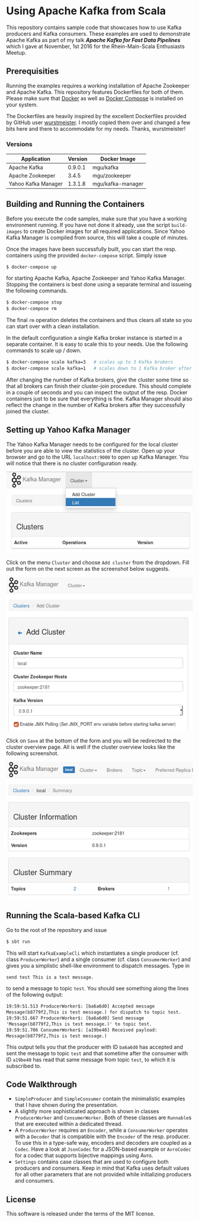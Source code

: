 # Using Apache Kafka from Scala

This repository contains sample code that showcases how to use Kafka producers and Kafka consumers. These examples are used to demonstrate Apache Kafka as part of my talk ***Apache Kafka for Fast Data Pipelines*** which I gave at November, 1st 2016 for the Rhein-Main-Scala Enthusiasts Meetup.

## Prerequisities

Running the examples requires a working installation of Apache Zookeeper and Apache Kafka. This repository features Dockerfiles for both of them. Please make sure that [Docker](https://docs.docker.com/engine/installation/) as well as [Docker Compose](https://docs.docker.com/compose/install/) is installed on your system.

The Dockerfiles are heavily inspired by the excellent Dockerfiles provided by GitHub user [wurstmeister](https://github.com/wurstmeister). I mostly copied them over and changed a few bits here and there to accommodate for my needs. Thanks, wurstmeister!

### Versions

| Application         | Version | Docker Image      |
| ------------------- | ------- | ----------------- |
| Apache Kafka        | 0.9.0.1 | mgu/kafka         |
| Apache Zookeeper    | 3.4.5   | mgu/zookeeper     |
| Yahoo Kafka Manager | 1.3.1.8 | mgu/kafka-manager |

## Building and Running the Containers

Before you execute the code samples, make sure that you have a working environment running. If you have not done it already, use the script ```build-images``` to create Docker images for all required applications. Since Yahoo Kafka Manager is compiled from source, this will take a couple of minutes.

Once the images have been successfully built, you can start the resp. containers using the provided ```docker-compose``` script. Simply issue

```bash
$ docker-compose up
```

for starting Apache Kafka, Apache Zookeeper and Yahoo Kafka Manager. Stopping the containers is best done using a separate terminal and issueing the following commands.

```bash
$ docker-compose stop
$ docker-compose rm
```

The final ```rm``` operation deletes the containers and thus clears all state so you can start over with a clean installation.

In the default configuration a single Kafka broker instance is started in a separate container. It is easy to scale this to your needs. Use the following commands to scale up / down.

```bash
$ docker-compose scale kafka=3   # scales up to 3 Kafka brokers
$ docker-compose scale kafka=1   # scales down to 1 Kafka broker after the previous upscale
```

After changing the number of Kafka brokers, give the cluster some time so that all brokers can finish their cluster-join procedure. This should complete in a couple of seconds and you can inspect the output of the resp. Docker containers just to be sure that everything is fine. Kafka Manager should also reflect the change in the number of Kafka brokers after they successfully joined the cluster.

## Setting up Yahoo Kafka Manager

The Yahoo Kafka Manager needs to be configured for the local cluster before you are able to view the statistics of the cluster. Open up your browser and go to the URL ```localhost:9000``` to open up Kafka Manager. You will notice that there is no cluster configuration ready.

![Kafka-Manager-No-Cluster-Configured](./README-kafka-manager-01.jpg)

Click on the menu ```Cluster``` and choose ```Add cluster``` from the dropdown. Fill out the form on the next screen as the screenshot below suggests.

![Kafka-Manager-Cluster-Configuration](./README-kafka-manager-02.jpg)

Click on ```Save``` at the bottom of the form and you will be redirected to the cluster overview page. All is well if the cluster overview looks like the following screenshot.

![Kafka-Manager-Cluster-Overview](./README-kafka-manager-03.jpg)

## Running the Scala-based Kafka CLI

Go to the root of the repository and issue

```bash
$ sbt run
```

This will start ```KafkaExampleCli``` which instantiates a single producer (cf. class ```ProducerWorker```) and a single consumer (cf. class ```ConsumerWorker```) and gives you a simplistic shell-like environment to dispatch messages. Type in

```
send test This is a test message.
```

to send a message to topic ```test```. You should see something along the lines of the following output:

```
19:59:51.513 ProducerWorker$: [ba6a6d0] Accepted message Message(b8779f2,This is test message.) for dispatch to topic test.
19:59:51.667 ProducerWorker$: [ba6a6d0] Send message 'Message(b8779f2,This is test message.)' to topic test.
19:59:51.706 ConsumerWorker$: [a19be40] Received payload: Message(b8779f2,This is test message.)
```

This output tells you that the producer with ID ```ba6a6d0``` has accepted and sent the message to topic ```test``` and that sometime after the consumer with ID ```a19be40``` has read that same message from topic ```test```, to which it is subscribed to.

## Code Walkthrough

* ```SimpleProducer``` and ```SimpleConsumer``` contain the minimalistic examples that I have shown during the presentation.
* A slightly more sophisticated approach is shown in classes ```ProducerWorker``` and ```ConsumerWorker```. Both of these classes are ```Runnable```s that are executed within a dedicated thread.
* A ```ProducerWorker``` requires an ```Encoder```, while a ```ConsumerWorker``` operates with a ```Decoder``` that is compatible with the ```Encoder``` of the resp. producer. To use this in a type-safe way, encoders and decoders are coupled as a ```Codec```. Have a look at ```JsonCodec``` for a JSON-based example or ```AvroCodec``` for a codec that supports bijective mappings using Avro.
* ```Settings``` contains case classes that are used to configure both producers and consumers. Keep in mind that Kafka uses default values for all other parameters that are not provided while initializing producers and consumers.

## License

This software is released under the terms of the MIT license.
